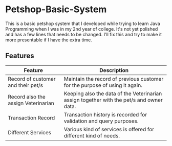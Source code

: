# Petshop-Basic-System
This is a basic petshop system that I developed while trying to learn Java Programming when I was in my 2nd year of college. It's not yet polished and has a few lines that needs to be changed. I'll fix this and try to make it more presentable if I have the extra time.

## Features
| Feature | Description |
| ----------- | ----------- |
| Record of customer and their pet/s | Maintain the record of previous customer for the purpose of using it again. | 
| Record also the assign Veterinarian | Keeping also the data of the Veterinarian assign together with the pet/s and owner data. |
| Transaction Record | Transaction history is recorded for validation and query purposes. |
| Different Services | Various kind of services is offered for different kind of needs. |
